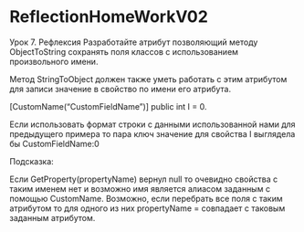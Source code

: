 # ReflectionHomeWorkV02
Урок 7. Рефлексия
Разработайте атрибут позволяющий методу ObjectToString сохранять поля классов
с использованием произвольного имени.

Метод StringToObject должен также уметь работать с этим атрибутом для записи значение
в свойство по имени его атрибута.

[CustomName(“CustomFieldName”)]
public int I = 0.

Если использовать формат строки с данными использованной нами для предыдущего примера
то пара ключ значение для свойства I выглядела бы CustomFieldName:0

Подсказка:

Если GetProperty(propertyName) вернул null то очевидно свойства с таким именем
нет и возможно имя является алиасом заданным с помощью CustomName. Возможно, если перебрать
все поля с таким атрибутом то для одного из них propertyName = совпадает с таковым
заданным атрибутом.
